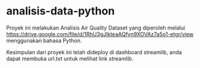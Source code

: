 # analisis-data-python

Proyek ini melakukan Analisis Air Quality Dataset yang diperoleh melalui https://drive.google.com/file/d/1RhU3gJlkteaAQfyn9XOVAz7a5o1-etgr/view menggunakan bahasa Python.

Kesimpulan dari proyek ini telah dideploy di dashboard streamlib, anda dapat membuka url.txt untuk melihat link streamlib.
